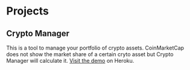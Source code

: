 # Projects

## Crypto Manager
This is a tool to manage your portfolio of crypto assets. CoinMarketCap does not show the market share of a certain cryto asset but Crypto Manager will calculate it. [Visit the demo](https://cryptomanager1.herokuapp.com/) on Heroku.